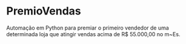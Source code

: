 # PremioVendas
 Automação em Python para premiar o primeiro vendedor de uma determinada loja que atingir vendas acima de R$ 55.000,00 no m~Es.
